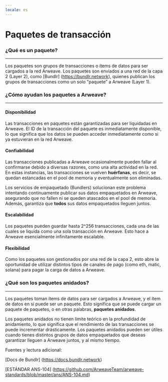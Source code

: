 ```yaml
---
locale: es
---
```


# Paquetes de transacción

### ¿Qué es un paquete?

---

Los paquetes son grupos de transacciones o ítems de datos para ser cargados a la red Arweave. 
Los paquetes son enviados a una red de la capa 2 (Layer 2), como [Bundlr] (https://bundlr.network), quienes publican los grupos de transacciones como un solo “paquete” a Arweave (Layer 1).

### ¿Cómo ayudan los paquetes a Arweave?

---

#### Disponibilidad

Las transacciones en paquetes están garantizadas para ser liquidadas en Arweave. 
El ID de la transacción del paquete es inmediatamente disponible, lo que significa que los datos se pueden acceder inmediatamente como si ya estuvieran en la red Arweave.

#### Confiabilidad 

Las transacciones publicadas a Arweave ocasionalmente pueden fallar al confirmarse debido a diversas razones, como una alta actividad en la red. En estas instancias, las transacciones se vuelven **huérfanas**, es decir, se quedan estancadas en el pool de memoria y eventualmente son eliminadas. 

Los servicios de empaquetado (Bundlers) solucionan este problema intentando continuamente publicar sus datos empaquetados en Arweave, asegurando que no fallen ni se queden atascados en el pool de memoria. Además, garantiza que **todos** sus datos empaquetados lleguen juntos.  

#### Escalabilidad 

Los paquetes pueden guardar hasta 2^256 transacciones, cada una de las cuales se liquida como una sola transacción en Arweave. Esto hace a Arweave esencialmente infinitamente escalable. 

#### Flexibilidad

Como los paquetes son gestionados por una red de la capa 2, esto abre la oportunidad de utilizar distintos tipos de canales de pago (como eth, matic, solana) para pagar la carga de datos a Arweave. 

### ¿Qué son los paquetes anidados?

---

Los paquetes toman ítems de datos para ser cargados a Arweave, y el ítem de datos en sí puede ser un paquete. 
Esto significa que se puede cargar un paquete de paquetes, o en otras palabras, **paquetes anidados**. 

Los paquetes anidados no tienen límite teórico en la profundidad de anidamiento, lo que significa que el rendimiento de las transacciones se puede incrementar drásticamente. 
Los paquetes anidados pueden ser útiles cuando tienes distintos grupos de datos empaquetados que deseas garantizar lleguen a Arweave juntos, y al mismo tiempo. 

Fuentes y lectura adicional: 

[Docs de Bundlr] (https://docs.bundlr.network)

[ESTÁNDAR ANS-104] (https://github.com/ArweaveTeam/arweave-standards/blob/master/ans/ANS-104.md)